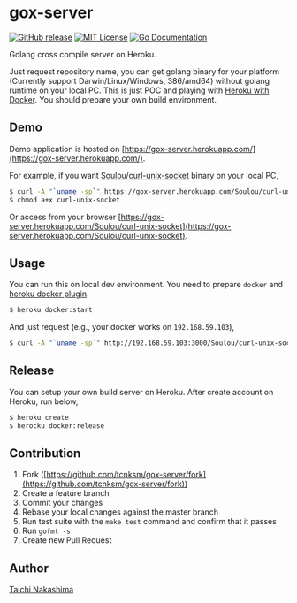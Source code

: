 gox-server
====

[![GitHub release](http://img.shields.io/github/release/tcnksm/gox-server.svg?style=flat-square)][release]
[![MIT License](http://img.shields.io/badge/license-MIT-blue.svg?style=flat-square)][license]
[![Go Documentation](http://img.shields.io/badge/go-documentation-blue.svg?style=flat-square)][godocs]

[release]: https://github.com/tcnksm/gox-server/releases
[license]: https://github.com/tcnksm/gox-server/blob/master/LICENSE
[godocs]: http://godoc.org/github.com/tcnksm/gox-server

Golang cross compile server on Heroku.

Just request repository name, you can get golang binary for your platform (Currently support Darwin/Linux/Windows, 386/amd64) without golang runtime on your local PC. This is just POC and playing with [Heroku with Docker](https://devcenter.heroku.com/articles/introduction-local-development-with-docker). You should prepare your own build environment.

## Demo

Demo application is hosted on [https://gox-server.herokuapp.com/](https://gox-server.herokuapp.com/).

For example, if you want [Soulou/curl-unix-socket](https://github.com/Soulou/curl-unix-socket) binary on your local PC,

```bash
$ curl -A "`uname -sp`" https://gox-server.herokuapp.com/Soulou/curl-unix-socket > curl-unix-socket
$ chmod a+x curl-unix-socket
```

Or access from your browser [https://gox-server.herokuapp.com/Soulou/curl-unix-socket](https://gox-server.herokuapp.com/Soulou/curl-unix-socket). 

## Usage

You can run this on local dev environment. You need to prepare `docker` and [heroku docker plugin](https://devcenter.heroku.com/articles/introduction-local-development-with-docker).

```bash
$ heroku docker:start
```

And just request (e.g., your docker works on `192.168.59.103`),

```bash
$ curl -A "`uname -sp`" http://192.168.59.103:3000/Soulou/curl-unix-socket > curl-unix-socket
```

## Release

You can setup your own build server on Heroku. After create account on Heroku, run below,

```bash
$ heroku create
$ herocku docker:release
```

## Contribution

1. Fork ([https://github.com/tcnksm/gox-server/fork](https://github.com/tcnksm/gox-server/fork))
1. Create a feature branch
1. Commit your changes
1. Rebase your local changes against the master branch
1. Run test suite with the `make test` command and confirm that it passes
1. Run `gofmt -s`
1. Create new Pull Request

## Author

[Taichi Nakashima](https://github.com/tcnksm)
